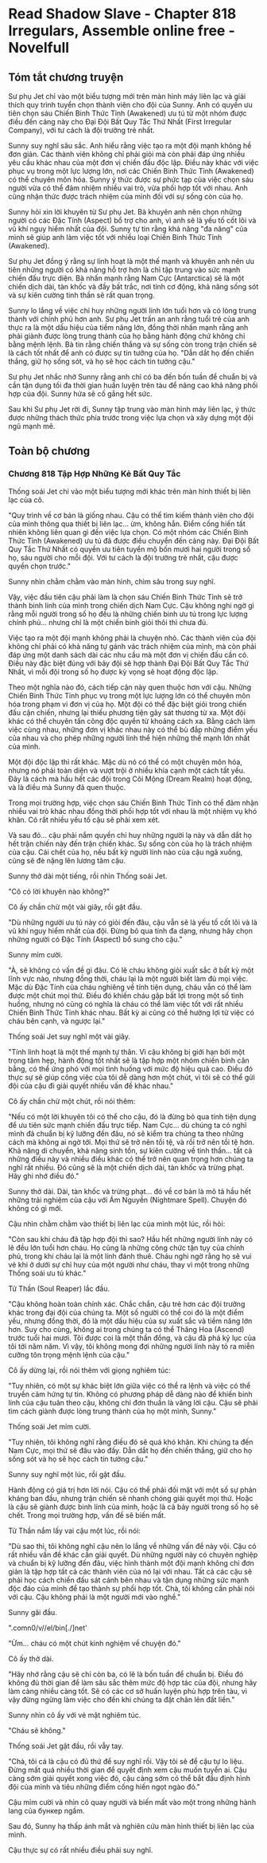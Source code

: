# Read Shadow Slave - Chapter 818 Irregulars, Assemble online free - Novelfull

## Tóm tắt chương truyện

Sư phụ Jet chỉ vào một biểu tượng mới trên màn hình máy liên lạc và giải thích quy trình tuyển chọn thành viên cho đội của Sunny. Anh có quyền ưu tiên chọn sáu Chiến Binh Thức Tỉnh (Awakened) ưu tú từ một nhóm được điều đến cảng này cho Đại Đội Bất Quy Tắc Thứ Nhất (First Irregular Company), với tư cách là đội trưởng trẻ nhất.

Sunny suy nghĩ sâu sắc. Anh hiểu rằng việc tạo ra một đội mạnh không hề đơn giản. Các thành viên không chỉ phải giỏi mà còn phải đáp ứng nhiều yêu cầu khác nhau của một đơn vị chiến đấu độc lập. Điều này khác với việc phục vụ trong một lực lượng lớn, nơi các Chiến Binh Thức Tỉnh (Awakened) có thể chuyên môn hóa. Sunny ý thức được sự phức tạp của việc chọn sáu người vừa có thể đảm nhiệm nhiều vai trò, vừa phối hợp tốt với nhau. Anh cũng nhận thức được trách nhiệm của mình đối với sự sống còn của họ.

Sunny hỏi xin lời khuyên từ Sư phụ Jet. Bà khuyên anh nên chọn những người có các Đặc Tính (Aspect) bổ trợ cho anh, vì anh sẽ là yếu tố cốt lõi và vũ khí nguy hiểm nhất của đội. Sunny tự tin rằng khả năng "đa năng" của mình sẽ giúp anh làm việc tốt với nhiều loại Chiến Binh Thức Tỉnh (Awakened).

Sư phụ Jet đồng ý rằng sự linh hoạt là một thế mạnh và khuyên anh nên ưu tiên những người có khả năng hỗ trợ hơn là chỉ tập trung vào sức mạnh chiến đấu trực diện. Bà nhấn mạnh rằng Nam Cực (Antarctica) sẽ là một chiến dịch dài, tàn khốc và đầy bất trắc, nơi tính cơ động, khả năng sống sót và sự kiên cường tinh thần sẽ rất quan trọng.

Sunny lo lắng về việc chỉ huy những người lính lớn tuổi hơn và có lòng trung thành với chính phủ hơn anh. Sư phụ Jet trấn an anh rằng tuổi trẻ của anh thực ra là một dấu hiệu của tiềm năng lớn, đồng thời nhấn mạnh rằng anh phải giành được lòng trung thành của họ bằng hành động chứ không chỉ bằng mệnh lệnh. Bà tin rằng chiến thắng và sự sống còn trong trận chiến sẽ là cách tốt nhất để anh có được sự tin tưởng của họ. "Dẫn dắt họ đến chiến thắng, giữ họ sống sót, và họ sẽ học cách tin tưởng cậu."

Sư phụ Jet nhắc nhở Sunny rằng anh chỉ có ba đến bốn tuần để chuẩn bị và cần tận dụng tối đa thời gian huấn luyện trên tàu để nâng cao khả năng phối hợp của đội. Sunny hứa sẽ cố gắng hết sức.

Sau khi Sư phụ Jet rời đi, Sunny tập trung vào màn hình máy liên lạc, ý thức được những thách thức phía trước trong việc lựa chọn và xây dựng một đội ngũ mạnh mẽ.

## Toàn bộ chương

### Chương 818 Tập Hợp Những Kẻ Bất Quy Tắc

Thống soái Jet chỉ vào một biểu tượng mới khác trên màn hình thiết bị liên lạc của cô.

"Quy trình về cơ bản là giống nhau. Cậu có thể tìm kiếm thành viên cho đội của mình thông qua thiết bị liên lạc… ừm, không hẳn. Điểm cống hiến tất nhiên không liên quan gì đến việc lựa chọn. Có một nhóm các Chiến Binh Thức Tỉnh (Awakened) ưu tú đã được điều chuyển đến cảng này. Đại Đội Bất Quy Tắc Thứ Nhất có quyền ưu tiên tuyển mộ bốn mươi hai người trong số họ, sáu người cho mỗi đội. Với tư cách là đội trưởng trẻ nhất, cậu được quyền chọn trước."

Sunny nhìn chằm chằm vào màn hình, chìm sâu trong suy nghĩ.

Vậy, việc đầu tiên cậu phải làm là chọn sáu Chiến Binh Thức Tỉnh sẽ trở thành binh lính của mình trong chiến dịch Nam Cực. Cậu không nghi ngờ gì rằng mỗi người trong số họ đều là những chiến binh ưu tú trong lực lượng chính phủ… nhưng chỉ là một chiến binh giỏi thôi thì chưa đủ.

Việc tạo ra một đội mạnh không phải là chuyện nhỏ. Các thành viên của đội không chỉ phải có khả năng tự gánh vác trách nhiệm của mình, mà còn phải đáp ứng một danh sách dài các nhu cầu mà một đơn vị chiến đấu cần có. Điều này đặc biệt đúng với bảy đội sẽ hợp thành Đại Đội Bất Quy Tắc Thứ Nhất, vì mỗi đội trong số họ được kỳ vọng sẽ hoạt động độc lập.

Theo một nghĩa nào đó, cách tiếp cận này quen thuộc hơn với cậu. Những Chiến Binh Thức Tỉnh phục vụ trong một lực lượng lớn có thể chuyên môn hóa trong phạm vi đơn vị của họ. Một đội có thể đặc biệt giỏi trong chiến đấu cận chiến, nhưng lại thiếu phương tiện gây sát thương từ xa. Một đội khác có thể chuyên tấn công độc quyền từ khoảng cách xa. Bằng cách làm việc cùng nhau, những đơn vị khác nhau này có thể bù đắp những điểm yếu của nhau và cho phép những người lính thể hiện những thế mạnh lớn nhất của mình.

Một đội độc lập thì rất khác. Mặc dù nó có thể có một chuyên môn hóa, nhưng nó phải toàn diện và vượt trội ở nhiều khía cạnh một cách tất yếu. Đây là cách mà hầu hết các đội trong Cõi Mộng (Dream Realm) hoạt động, và là điều mà Sunny đã quen thuộc.

Trong mọi trường hợp, việc chọn sáu Chiến Binh Thức Tỉnh có thể đảm nhận nhiều vai trò khác nhau đồng thời phối hợp tốt với nhau là một nhiệm vụ khó khăn. Có rất nhiều yếu tố cậu sẽ phải xem xét.

Và sau đó… cậu phải nắm quyền chỉ huy những người lạ này và dẫn dắt họ hết trận chiến này đến trận chiến khác. Sự sống còn của họ là trách nhiệm của cậu. Cái chết của họ, nếu bất kỳ người lính nào của cậu ngã xuống, cũng sẽ đè nặng lên lương tâm cậu.

Sunny thở dài một tiếng, rồi nhìn Thống soái Jet.

"Cô có lời khuyên nào không?"

Cô ấy chần chừ một vài giây, rồi gật đầu.

"Dù những người ưu tú này có giỏi đến đâu, cậu vẫn sẽ là yếu tố cốt lõi và là vũ khí nguy hiểm nhất của đội. Đừng bỏ qua tính đa dạng, nhưng hãy chọn những người có Đặc Tính (Aspect) bổ sung cho cậu."

Sunny mỉm cười.

"À, sẽ không có vấn đề gì đâu. Có lẽ cháu không giỏi xuất sắc ở bất kỳ một lĩnh vực nào, nhưng đồng thời, cháu lại là một người biết làm đủ mọi việc. Mặc dù Đặc Tính của cháu nghiêng về tính tiện dụng, cháu vẫn có thể làm được một chút mọi thứ. Điều đó khiến cháu gặp bất lợi trong một số tình huống, nhưng nó cũng có nghĩa là cháu có thể làm việc tốt với rất nhiều Chiến Binh Thức Tỉnh khác nhau. Bất kỳ ai cũng có thể hưởng lợi từ việc có cháu bên cạnh, và ngược lại."

Thống soái Jet suy nghĩ một vài giây.

"Tính linh hoạt là một thế mạnh tự thân. Vì cậu không bị giới hạn bởi một trọng tâm hẹp, hành động tốt nhất sẽ là tập hợp một nhóm chiến binh cân bằng, có thể ứng phó với mọi tình huống với mức độ hiệu quả cao. Điều đó thực sự sẽ giúp công việc của tôi dễ dàng hơn một chút, vì tôi sẽ có thể gửi đội của cậu đi giải quyết nhiều vấn đề khác nhau."

Cô ấy chần chừ một chút, rồi nói thêm:

"Nếu có một lời khuyên tôi có thể cho cậu, đó là đừng bỏ qua tính tiện dụng để ưu tiên sức mạnh chiến đấu trực tiếp. Nam Cực… dù chúng ta có nghĩ mình đã chuẩn bị kỹ lưỡng đến đâu, nó sẽ kiểm tra chúng ta theo những cách mà không ai ngờ tới. Mọi thứ sẽ trở nên tồi tệ, và rồi trở nên tồi tệ hơn. Khả năng di chuyển, khả năng sinh tồn, sự kiên cường về tinh thần… tất cả những điều này và nhiều điều khác có thể trở nên quan trọng hơn chúng ta nghĩ rất nhiều. Đó cũng sẽ là một chiến dịch dài, tàn khốc và trừng phạt. Hãy ghi nhớ điều đó."

Sunny thở dài. Dài, tàn khốc và trừng phạt… đó về cơ bản là mô tả hầu hết những trải nghiệm của cậu với Ám Nguyền (Nightmare Spell). Chuyện đó không có gì mới.

Cậu nhìn chằm chằm vào thiết bị liên lạc của mình một lúc, rồi hỏi:

"Còn sau khi cháu đã tập hợp đội thì sao? Hầu hết những người lính này có lẽ đều lớn tuổi hơn cháu. Họ cũng là những công chức tận tụy của chính phủ, trong khi cháu lại là một lính đánh thuê. Cháu nghi ngờ rằng họ sẽ vui vẻ khi ở dưới sự chỉ huy của một người như cháu, thay vì một trong những Thống soái ưu tú khác."

Tử Thần (Soul Reaper) lắc đầu.

"Cậu không hoàn toàn chính xác. Chắc chắn, cậu trẻ hơn các đội trưởng khác trong đại đội của chúng ta. Một số người có thể coi đó là một điểm yếu, nhưng đồng thời, đó là một dấu hiệu của sự xuất sắc và tiềm năng lớn hơn. Suy cho cùng, không ai trong chúng ta có thể Thăng Hoa (Ascend) trước tuổi hai mươi. Tôi được coi là một thần đồng, và cậu đã phá kỷ lục của tôi tới năm năm. Vì vậy, tôi không mong đợi những người lính này tỏ ra miễn cưỡng tôn trọng mệnh lệnh của cậu."

Cô ấy dừng lại, rồi nói thêm với giọng nghiêm túc:

"Tuy nhiên, có một sự khác biệt lớn giữa việc có thể ra lệnh và việc có thể truyền cảm hứng tự tin. Không có phương pháp dễ dàng nào để khiến binh lính của cậu tuân theo cậu, không chỉ đơn thuần là vâng lời cậu. Cậu sẽ phải tìm cách giành được lòng trung thành của họ một mình, Sunny."

Thống soái Jet mỉm cười.

"Tuy nhiên, tôi không nghĩ rằng điều đó sẽ quá khó khăn. Khi chúng ta đến Nam Cực, mọi thứ sẽ đâu vào đấy. Dẫn dắt họ đến chiến thắng, giữ cho họ sống sót và họ sẽ học cách tin tưởng cậu."

Sunny suy nghĩ một lúc, rồi gật đầu.

Hành động có giá trị hơn lời nói. Cậu có thể phải đối mặt với một số sự phản kháng ban đầu, nhưng trận chiến sẽ nhanh chóng giải quyết mọi thứ. Hoặc là cậu sẽ giành được binh lính của mình, hoặc là cả bảy người trong số họ sẽ chết. Trong mọi trường hợp, vấn đề sẽ biến mất.

Tử Thần nắm lấy vai cậu một lúc, rồi nói:

"Dù sao thì, tôi không nghĩ cậu nên lo lắng về những vấn đề này vội. Cậu có rất nhiều vấn đề khác cần giải quyết. Dù những người này có chuyên nghiệp và chuẩn bị kỹ lưỡng đến đâu, việc hình thành một đội mạnh không chỉ đơn giản là tập hợp tất cả các thành viên của nó lại với nhau. Tất cả các cậu sẽ phải học cách chiến đấu sát cánh bên nhau và tận dụng những sức mạnh độc đáo của mình để tạo thành sự phối hợp tốt. Chà, tôi không cần phải nói với cậu. Cậu không phải là một người mới vào nghề."

Sunny gãi đầu.

".comn0/v//el/bin[./]net'

"Ừm… cháu có một chút kinh nghiệm về chuyện đó."

Cô ấy thở dài.

"Hãy nhớ rằng cậu sẽ chỉ còn ba, có lẽ là bốn tuần để chuẩn bị. Điều đó không đủ thời gian để làm sâu sắc thêm mức độ hợp tác của đội, nhưng hãy làm càng nhiều càng tốt. Sẽ có các cơ sở huấn luyện phù hợp trên tàu, vì vậy đừng ngừng làm việc cho đến khi chúng ta đặt chân lên đất liền."

Sunny nhìn cô ấy với vẻ mặt nghiêm túc.

"Cháu sẽ không."

Thống soái Jet gật đầu, rồi vẫy tay.

"Chà, tôi cá là cậu có đủ thứ để suy nghĩ rồi. Vậy tôi sẽ để cậu tự lo liệu. Đừng mất quá nhiều thời gian để quyết định xem cậu muốn tuyển ai. Cậu càng sớm giải quyết xong việc đó, cậu càng sớm có thể bắt đầu định hình đội của mình và tiêu những điểm cống hiến ngọt ngào đó."

Cậu mỉm cười và nhìn cô quay người và biến mất vào một trong những hành lang của бункер ngầm.

Sau đó, Sunny hạ thấp ánh mắt và nghiên cứu màn hình thiết bị liên lạc của mình.

Cậu thực sự có rất nhiều điều phải suy nghĩ.
